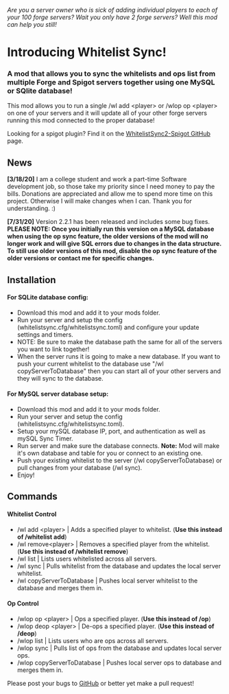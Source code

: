 _Are you a server owner who is sick of adding individual players to each of your 100 forge servers? Wait you only have 2 forge servers? Well this mod can help you still!_

Introducing Whitelist Sync!
===========================


### A mod that allows you to sync the whitelists and ops list from multiple Forge and Spigot servers together using one MySQL or SQlite database!
This mod allows you to run a single /wl add &lt;player&gt; or /wlop op &lt;player&gt; on one of your servers and it will update all of your other forge servers running this mod connected to the proper database!

Looking for a spigot plugin? Find it on the [WhitelistSync2-Spigot GitHub](https://github.com/PotatoSauceVFX/Whitelist-Sync-2-Spigot/releases "WhitelistSync2-Spigot GitHub") page.

## News
**[3/18/20]** I am a college student and work a part-time Software development job, so those take my priority since I need money to pay the bills. Donations are appreciated and allow me to spend more time on this  project. Otherwise I will make changes when I can. Thank you for understanding. :)

**[7/31/20]** Version 2.2.1 has been released and includes some bug fixes. **PLEASE NOTE: Once you initially run this version on a MySQL database when using the op sync feature, the older versions of the mod will no longer work and will give SQL errors due to changes in the data structure. To still use older versions of this mod, disable the op sync feature of the older versions or contact me for specific changes.**

## Installation

#### For SQLite database config:
- Download this mod and add it to your mods folder.
- Run your server and setup the config (whitelistsync.cfg/whitelistsync.toml) and configure your update settings and timers.
- NOTE: Be sure to make the database path the same for all of the servers you want to link together!
- When the server runs it is going to make a new database. If you want to push your current whitelist to the database use "/wl copyServerToDatabase" then you can start all of your other servers and they will sync to the database.

#### For MySQL server database setup:
- Download this mod and add it to your mods folder.
- Run your server and setup the config (whitelistsync.cfg/whitelistsync.toml).
- Setup your mySQL database IP, port, and authentication as well as mySQL Sync Timer.
- Run server and make sure the database connects. **Note:** Mod will make it's own database and table for you or connect to an existing one.
- Push your existing whitelist to the server (/wl copyServerToDatabase) or pull changes from your database (/wl sync).
- Enjoy!

## Commands

#### Whitelist Control
- /wl add &lt;player&gt; | Adds a specified player to whitelist. (**Use this instead of /whitelist add**)
- /wl remove&lt;player&gt; | Removes a specified player from the whitelist. (**Use this instead of /whitelist remove**)
- /wl list | Lists users whitelisted across all servers.
- /wl sync | Pulls whitelist from the database and updates the local server whitelist.
- /wl copyServerToDatabase | Pushes local server whitelist to the database and merges them in.

#### Op Control
- /wlop op &lt;player&gt; | Ops a specified player. (**Use this instead of /op**)
- /wlop deop &lt;player&gt; | De-ops a specified player. (**Use this instead of /deop**)
- /wlop list | Lists users who are ops across all servers.
- /wlop sync | Pulls list of ops from the database and updates local server ops.
- /wlop copyServerToDatabase | Pushes local server ops to database and merges them in.

Please post your bugs to [GitHub](https://github.com/PotatoSauceVFX/Whitelist-Sync-2/issues "GitHub") or better yet make a pull request!
